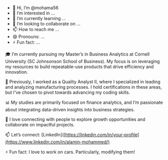 - 👋 Hi, I’m @mohama56
- 👀 I’m interested in ...
- 🌱 I’m currently learning ...
- 💞️ I’m looking to collaborate on ...
- 📫 How to reach me ...
- 😄 Pronouns: ...
- ⚡ Fun fact: ...

<!---
mohama56/mohama56 is a ✨ special ✨ repository because its `README.md` (this file) appears on your GitHub profile.
You can click the Preview link to take a look at your changes.
--->

🎓 I’m currently pursuing my Master’s in Business Analytics at Cornell University (SC Johnsonson School of Business). My focus is on leveraging my resources to build repeatable-use products that drive efficiency and innovation.

💼 Previously, I worked as a Quality Analyst II, where I specialized in leading and analyzing manufacturing processes. I hold certifications in these areas, but I've chosen to pivot towards advancing my coding skills.

📊 My studies are primarily focused on finance analytics, and I’m passionate about integrating data-driven insights into business strategies.

🤝 I love connecting with people to explore growth opportunities and collaborate on impactful projects.

📫 Let’s connect: [LinkedIn]([https://linkedin.com/in/your-profile](https://www.linkedin.com/in/alamin-mohammed/)

⚡ Fun fact: I love to work on cars. Particularly, modifying them!
